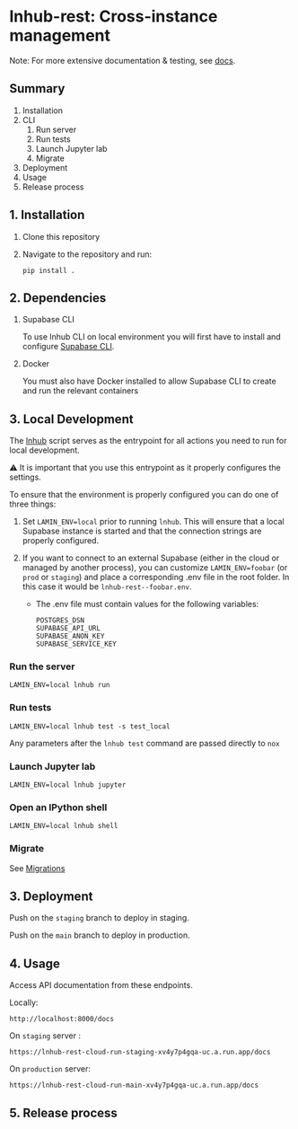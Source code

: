 # lnhub-rest: Cross-instance management

Note: For more extensive documentation & testing, see [docs](docs).

## Summary

1. Installation
2. CLI
   1. Run server
   2. Run tests
   3. Launch Jupyter lab
   4. Migrate
3. Deployment
4. Usage
5. Release process

## 1. Installation

1. Clone this repository
2. Navigate to the repository and run:

   ```
   pip install .
   ```

## 2. Dependencies

1. Supabase CLI

   To use lnhub CLI on local environment you will first have to install and configure [Supabase CLI](https://supabase.com/docs/guides/cli).

2. Docker

   You must also have Docker installed to allow
   Supabase CLI to create and run the relevant containers

## 3. Local Development

The [lnhub](lnhub_rest/__main__.py) script serves as the entrypoint for all actions you need to run for local development.

:warning: It is important that you use this entrypoint as it properly configures the settings.

To ensure that the environment is properly configured you can do one of three things:

1. Set `LAMIN_ENV=local` prior to running `lnhub`. This will ensure that a local Supabase instance is started and that the connection strings are properly configured.
2. If you want to connect to an external Supabase (either in the cloud or managed by another process), you can customize `LAMIN_ENV=foobar` (or `prod` or `staging`) and place a corresponding .env file in the root folder. In this case it would be `lnhub-rest--foobar.env`.

   - The .env file must contain values for the following variables:

     ```
     POSTGRES_DSN
     SUPABASE_API_URL
     SUPABASE_ANON_KEY
     SUPABASE_SERVICE_KEY
     ```

### Run the server

```
LAMIN_ENV=local lnhub run
```

### Run tests

```
LAMIN_ENV=local lnhub test -s test_local
```

Any parameters after the `lnhub test` command are passed directly to `nox`

### Launch Jupyter lab

```
LAMIN_ENV=local lnhub jupyter
```

### Open an IPython shell

```
LAMIN_ENV=local lnhub shell
```

### Migrate

See [Migrations](docs/migrations.md)

## 3. Deployment

Push on the `staging` branch to deploy in staging.

Push on the `main` branch to deploy in production.

## 4. Usage

Access API documentation from these endpoints.

Locally:

```
http://localhost:8000/docs
```

On `staging` server :

```
https://lnhub-rest-cloud-run-staging-xv4y7p4gqa-uc.a.run.app/docs
```

On `production` server:

```
https://lnhub-rest-cloud-run-main-xv4y7p4gqa-uc.a.run.app/docs
```

## 5. Release process
